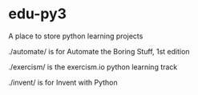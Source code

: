 # edu-py3
A place to store python learning projects

./automate/ is for Automate the Boring Stuff, 1st edition

./exercism/ is the exercism.io python learning track

./invent/ is for Invent with Python